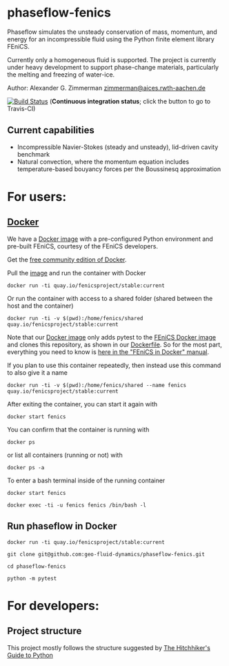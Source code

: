 # phaseflow-fenics
Phaseflow simulates the unsteady conservation of mass, momentum, and energy for an incompressible fluid using the Python finite element library FEniCS.

Currently only a homogeneous fluid is supported. The project is currently under heavy development to support phase-change materials, particularly the melting and freezing of water-ice.

Author: Alexander G. Zimmerman <zimmerman@aices.rwth-aachen.de>

[![Build Status](https://travis-ci.org/geo-fluid-dynamics/phaseflow-fenics.svg?branch=master)](https://travis-ci.org/geo-fluid-dynamics/phaseflow-fenics) (<b>Continuous integration status</b>; click the button to go to Travis-CI)

## Current capabilities
- Incompressible Navier-Stokes (steady and unsteady), lid-driven cavity benchmark
- Natural convection, where the momentum equation includes temperature-based bouyancy forces per the Boussinesq approximation

# For users:
## [Docker](https://www.docker.com)

We have a [Docker image](https://hub.docker.com/r/fenicsproject/stable/) with a pre-configured Python environment and pre-built FEniCS, courtesy of the FEniCS developers.

Get the [free community edition of Docker](https://www.docker.com/community-edition).

Pull the [image](https://hub.docker.com/r/fenicsproject/stable/) and run the container with Docker

    docker run -ti quay.io/fenicsproject/stable:current
    
Or run the container with access to a shared folder (shared between the host and the container)

    docker run -ti -v $(pwd):/home/fenics/shared quay.io/fenicsproject/stable:current
    
Note that our [Docker image](https://hub.docker.com/r/zimmerman/phaseflow-fenics/latest) only adds pytest to the [FEniCS Docker image](quay.io/fenicsproject/stable:latest) and clones this repository, as shown in our [Dockerfile](https://github.com/alexanderzimmerman/phaseflow-fenics/blob/master/Dockerfile). So for the most part, everything you need to know is [here in the "FEniCS in Docker" manual](https://fenics.readthedocs.io/projects/containers/en/latest/).

If you plan to use this container repeatedly, then instead use this command to also give it a name

    docker run -ti -v $(pwd):/home/fenics/shared --name fenics quay.io/fenicsproject/stable:current

After exiting the container, you can start it again with

    docker start fenics
    
You can confirm that the container is running with

    docker ps
    
or list all containers (running or not) with

    docker ps -a

To enter a bash terminal inside of the running container

    docker start fenics
    
    docker exec -ti -u fenics fenics /bin/bash -l
    
## Run phaseflow in Docker

    docker run -ti quay.io/fenicsproject/stable:current
    
    git clone git@github.com:geo-fluid-dynamics/phaseflow-fenics.git
    
    cd phaseflow-fenics
    
    python -m pytest
    
# For developers:
## Project structure
This project mostly follows the structure suggested by [The Hitchhiker's Guide to Python](https://python-guide-pt-br.readthedocs.io/en/latest/writing/structure/)
